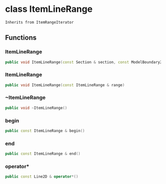 # class ItemLineRange


```cpp
Inherits from ItemRangeIterator
```



## Functions

### ItemLineRange

```cpp
public void ItemLineRange(const Section & section, const ModelBoundary2D & boundary)
```


### ItemLineRange

```cpp
public void ItemLineRange(const ItemLineRange & range)
```


### ~ItemLineRange

```cpp
public void ~ItemLineRange()
```


### begin

```cpp
public const ItemLineRange & begin()
```


### end

```cpp
public const ItemLineRange & end()
```


### operator*

```cpp
public const Line2D & operator*()
```




